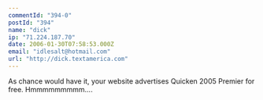 ```yaml
---
commentId: "394-0"
postId: "394"
name: "dick"
ip: "71.224.187.70"
date: 2006-01-30T07:58:53.000Z
email: "idlesalt@hotmail.com"
url: "http://dick.textamerica.com"
---
```

<p>As chance would have it, your website advertises Quicken 2005 Premier for free.  Hmmmmmmmmm....</p>
